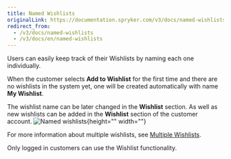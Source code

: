```yaml
---
title: Named Wishlists
originalLink: https://documentation.spryker.com/v3/docs/named-wishlists
redirect_from:
  - /v3/docs/named-wishlists
  - /v3/docs/en/named-wishlists
---
```


Users can easily keep track of their Wishlists by naming each one individually.

When the customer selects **Add to Wishlist** for the first time and there are no wishlists in the system yet, one will be created automatically with name **My Wishlist**.

The wishlist name can be later changed in the **Wishlist** section. As well as new wishlists can be added in the **Wishlist** section of the customer account.
![Named wishlists](https://spryker.s3.eu-central-1.amazonaws.com/docs/Features/Wishlist/Named+Wishlist/named_wishlist.gif){height="" width=""}

For more information about multiple wishlists, see [Multiple Wishlists](/docs/scos/dev/features/202001.0/wishlist/multiple-wishli).

Only logged in customers can use the Wishlist functionality.

